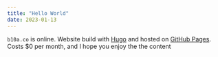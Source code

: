 ```yaml
---
title: "Hello World"
date: 2023-01-13
---
```

`b10a.co` is online.  Website build with [Hugo][1] and hosted on [GitHub Pages][2].  Costs $0 per month, and I hope you enjoy the the content

[1]: https://gohugo.io/
[2]: https://pages.github.com/